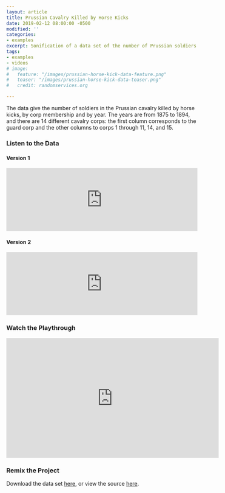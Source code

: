 ```yaml
---
layout: article
title: Prussian Cavalry Killed by Horse Kicks
date: 2019-02-12 08:00:00 -0500
modified: ''
categories:
- examples
excerpt: Sonification of a data set of the number of Prussian soldiers killed by horse kicks from 1875-1894.
tags:
- examples
- videos
# image:
#   feature: "/images/prussian-horse-kick-data-feature.png"
#   teaser: "/images/prussian-horse-kick-data-teaser.png"
#   credit: randomservices.org

---
```

The data give the number of soldiers in the Prussian cavalry killed by horse kicks, by corp membership and by year. The years are from 1875 to 1894, and there are 14 different cavalry corps: the first column corresponds to the guard corp and the other columns to corps 1 through 11, 14, and 15.

### Listen to the Data

#### Version 1

<iframe width="100%" height="166" scrolling="no" frameborder="no" allow="autoplay" src="https://w.soundcloud.com/player/?url=https%3A//api.soundcloud.com/tracks/582899268%3Fsecret_token%3Ds-XHuWu&color=%23f57c00&auto_play=false&hide_related=false&show_comments=true&show_user=true&show_reposts=false&show_teaser=true"></iframe>

#### Version 2

<iframe width="100%" height="166" scrolling="no" frameborder="no" allow="autoplay" src="https://w.soundcloud.com/player/?url=https%3A//api.soundcloud.com/tracks/582898368%3Fsecret_token%3Ds-aB6AX&color=%23f57c00&auto_play=false&hide_related=false&show_comments=true&show_user=true&show_reposts=false&show_teaser=true"></iframe>

### Watch the Playthrough

<iframe width="560" height="315" src="https://www.youtube.com/embed/KXmF-05HAKk" frameborder="0" allow="accelerometer; autoplay; encrypted-media; gyroscope; picture-in-picture" allowfullscreen></iframe>

### Remix the Project

Download the data set [here](https://drive.google.com/open?id=1lXeE5wBNFfdvu710y8XesfwIRnpcZzon "Prussian Horse-Kick Data "), or view the source [here](https://www.math.psu.edu/treluga/textbook/fitting_distributions.html "Prussian Horse-Kicks Data").